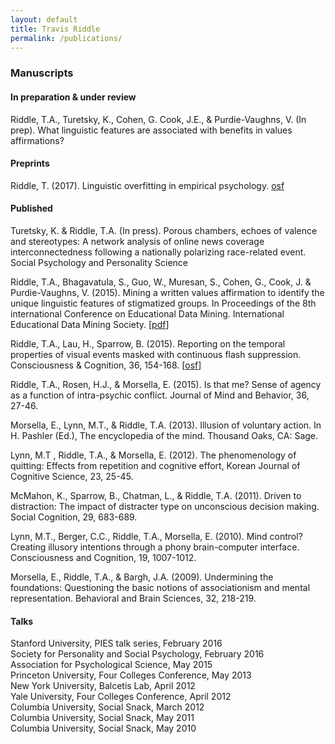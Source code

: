 ```yaml
---
layout: default
title: Travis Riddle
permalink: /publications/
---
```


### Manuscripts  

#### In preparation & under review  
Riddle, T.A., Turetsky, K., Cohen, G. Cook, J.E., & Purdie-Vaughns, V. (In prep). What linguistic features are associated with benefits in values affirmations?

#### Preprints
Riddle, T. (2017). Linguistic overfitting in empirical psychology. [osf](https://osf.io/preprints/psyarxiv/qasde/)

#### Published
Turetsky, K. & Riddle, T.A. (In press). Porous chambers, echoes of valence and stereotypes: A network analysis of online news coverage interconnectedness following a nationally polarizing race-related event. Social Psychology and Personality Science

Riddle, T.A., Bhagavatula, S., Guo, W., Muresan, S., Cohen, G., Cook, J. & Purdie-Vaughns, V.  (2015).  Mining a written values affirmation to identify the unique linguistic features of stigmatized groups.  In Proceedings of the 8th international Conference on Educational Data Mining.  International Educational Data Mining Society. \[[pdf](/../docs/edm_2015.pdf)\]

Riddle, T.A., Lau, H., Sparrow, B.  (2015).  Reporting on the temporal properties of visual events masked with continuous flash suppression. Consciousness & Cognition, 36, 154-168. \[[osf](https://osf.io/ehd7a/)\]

Riddle, T.A., Rosen, H.J., & Morsella, E. (2015).  Is that me? Sense of agency as a function of intra-psychic conflict.  Journal of Mind and Behavior, 36, 27-46.

Morsella, E., Lynn, M.T., & Riddle, T.A.  (2013).  Illusion of voluntary action.  In H. Pashler (Ed.), The encyclopedia of the mind.  Thousand Oaks, CA:  Sage.

Lynn, M.T , Riddle, T.A., & Morsella, E.  (2012).  The phenomenology of quitting:  Effects from repetition and cognitive effort, Korean Journal of Cognitive Science, 23, 25-45.

McMahon, K., Sparrow, B., Chatman, L.,  & Riddle, T.A. (2011).  Driven to distraction:  The impact of distracter type on unconscious decision making.  Social Cognition, 29, 683-689.

Lynn, M.T., Berger, C.C., Riddle, T.A., Morsella, E.  (2010).  Mind control?  Creating illusory intentions through a phony brain-computer interface.  Consciousness and Cognition, 19, 1007-1012.

Morsella, E., Riddle, T.A., & Bargh, J.A. (2009).  Undermining the foundations:  Questioning the basic notions of associationism and mental representation.  Behavioral and Brain Sciences, 32, 218-219.

#### Talks
Stanford University, PIES talk series, February 2016<br>
Society for Personality and Social Psychology, February 2016<br>
Association for Psychological Science, May 2015<br>
Princeton University, Four Colleges Conference, May 2013<br>
New York University, Balcetis Lab, April 2012<br>
Yale University, Four Colleges Conference, April 2012<br>
Columbia University, Social Snack, March 2012<br>
Columbia University, Social Snack, May 2011<br>
Columbia University, Social Snack, May 2010<br>


